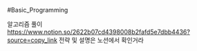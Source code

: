 ﻿#Basic_Programming

 알고리즘 풀이
 https://www.notion.so/2622b07cd4398008b2fafd5e7dbb4436?source=copy_link
전략 및 설명은 노션에서 확인거라

